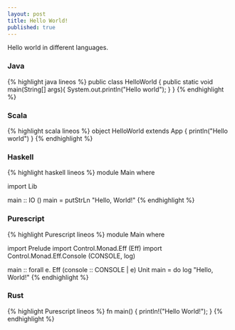 ```yaml
---
layout: post
title: Hello World!
published: true
---
```

Hello world in different languages.

### Java

{% highlight java lineos %}
public class HelloWorld {
	public static void main(String[] args){
    	System.out.println("Hello world");
    }
}
{% endhighlight %}

### Scala
{% highlight scala lineos %}
object HelloWorld extends App {
	println("Hello world")
}
{% endhighlight %}

### Haskell
{% highlight haskell lineos %}
module Main where

import Lib

main :: IO ()
main = putStrLn "Hello, World!"
{% endhighlight %}

### Purescript
{% highlight Purescript lineos %}
module Main where

import Prelude
import Control.Monad.Eff (Eff)
import Control.Monad.Eff.Console (CONSOLE, log)

main :: forall e. Eff (console :: CONSOLE | e) Unit
main = do
  log "Hello, World!"
{% endhighlight %}

### Rust
{% highlight Purescript lineos %}
fn main() {
    println!("Hello World!");
}
{% endhighlight %}